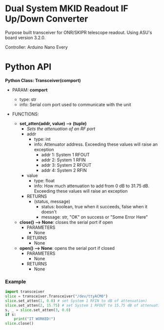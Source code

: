 # Dual System MKID Readout IF Up/Down Converter

Purpose built transceiver for ONR/SKIPR telescope readout. Using ASU's board version 3.2.0.

Controller: Arduino Nano Every

# Python API

**Python Class: Transceiver(comport)**
- PARAM: **comport**
    - type: str
    - info: Serial com port used to communicate with the unit

- FUNCTIONS:
    - **set_atten(addr, value) --> (tuple)**
        - *Sets the attenuation of an RF port*
        - addr
            - type: int
            - info: Attenuator address. Exceeding these values will raise an exception
                - addr 1:  System 1 RFOUT
                - addr 2: System 1 RFIN
                - addr 3: System 2 RFOUT
                - addr 4: System 2 RFIN
        - value
            - type: float
            - info: How much attenuation to add from 0 dB to 31.75 dB. 
            Exceeding these values will raise an exception
        - RETURNS
            - (status, message)
                - status: boolean, true when it succeeds, false when it doesn't
                - message: str, "OK" on success or "Some Error Here"
    - **close() --> None**: closes the serial port if open
        - PARAMETERS
            - None
        - RETURNS
            - None
    - **open() --> None**: opens the serial port if closed
        - PARAMETERS
            - None
        - RETURNS
            - None

### Example
```python
import transceiver
slice = transceiver.Transceiver("/dev/ttyACM0")
slice.set_atten(1, 0.0) # set System 1 RFIN to dB of attenuation)
slice.set_atten(2, 15.75) # set System 1 RFOUT to 15.75 dB of attenuation
s, _ = slice.set_atten(3, 0.0)
if s:
    print("IT WORKED!")
slice.close()

```
                



